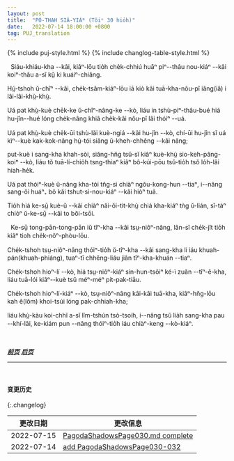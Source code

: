```yaml
---
layout: post
title:  "PÓ-THAH SIÂ-YIÁᴺ (Tŏiⁿ 30 hio̍h)"
date:   2022-07-14 18:00:00 +0800
tag: PUJ_translation
---
```


{% include puj-style.html %}
{% include changlog-table-style.html %}

<!-- In walking, the small-footed lean on a child's shoulder or use a supporting staff. -->
&nbsp;&nbsp;Siáu-khiáu-kha &#x002D;&#x002D;kâi, kiâⁿ-lōu tio̍h che̍k-chhiú huāⁿ piⁿ&#x002D;&#x002D;thâu nou-kiáⁿ &#x002D;&#x002D;kâi koiⁿ-thâu a-sĭ kṳ̆ ki kuáiⁿ-chiăng.
<!-- Those who can afford it, have large-footed female slaves who carry them about on their backs, for short distances. -->
Hṳ́-tshoh ŭ-chîⁿ &#x002D;&#x002D;kâi, che̍k-tsăm-kiáⁿ-lōu iā kiò kâi tuā-kha-nôu-pĭ iăng(iă) i lâi-lâi-khṳ̀-khṳ̀.
<!-- I have been to visit a wealthy family and had the neighbouring ladies come in to see me, each riding pick-a-back on her slave. -->
Uá pat khṳ̀-kuè che̍k-ke ŭ-chîⁿ-nâng-ke &#x002D;&#x002D;kò, liáu in tshù-piⁿ-thâu-bué hiá hu-jîn&#x002D;&#x002D;hué lóng che̍k-nâng khiâ che̍k-kâi nôu-pĭ lâi thóiⁿ &#x002D;&#x002D;uá.
<!-- A lady, whose beautiful house I went to see, was as gracious a hostess as could be found in any land; -->
Uá pat khṳ̀-kuè che̍k-ūi tshù-lăi kuè-ngiá &#x002D;&#x002D;kâi hu-jîn &#x002D;&#x002D;kò, chí-ūi hu-jîn sĭ uá kìⁿ&#x002D;&#x002D;kuè kak-kok-nâng hṳ́-tói siăng ŭ-kheh-chhêng &#x002D;&#x002D;kâi nâng;
<!-- but her feet were so tiny that the longest walk she could take was from one room to the next, and she was obliged to sit down after walking a few steps on her marble floors. -->
put-kuè i sang-kha khah-sòi, siăng-hn̆g tsŭ-sĭ kiâⁿ kuè-khṳ̀ sio-keh-pâng-koiⁿ &#x002D;&#x002D;kò, liáu tŏ tuā-lí-chio̍h tsng-thiaⁿ kiâⁿ bô-kúi-pōu tsŭ-tio̍h tsŏ lo̍h-lâi hiah-he̍k.
<!-- I have seen those whose feet were but two inches long upon the sole, and their shoes were no larger than those of a young infant. -->
Uá pat thóiⁿ-kuè ŭ-nâng kha-tói tn̂g-sì chiàⁿ ngŏu-kong-hun &#x002D;&#x002D;tiaⁿ, i&#x002D;&#x002D;nâng sang-ôi huáⁿ₊ bô kâi tshut-sì-nou-kiáⁿ &#x002D;&#x002D;kâi hiòⁿ tuā.
<!-- Only the very rich can afford to be so helpless as such feet render their possessor, and there are not many who are very rich. -->
Tio̍h hiá ke-sṳ̄ kuè-ŭ &#x002D;&#x002D;kâi chiàⁿ năi-ŏi-tit-khṳ̀ chiá kha-kiáⁿ tǹg ŭ-lián, sĭ-tàⁿ chiòⁿ ŭ-ke-sṳ̄ &#x002D;&#x002D;kâi to bŏi-tsōi.

<!-- Middle-class women, with bound feet, sometimes walk four or five miles in a day. -->
&nbsp;&nbsp;Ke-sṳ̄ tong-pān-tong-pān iŭ tîⁿ-kha &#x002D;&#x002D;kâi tsṳ-niôⁿ-nâng, lân-sî che̍k-jît tio̍h kiâⁿ tioh che̍k-nŏⁿ-phòu-lōu.
<!-- Many whose feet are apparently bound have natural shaped feet, merely dressed in the style of the bound-footed. -->
Che̍k-tshoh tsṳ-niôⁿ-nâng thóiⁿ-tio̍h ŭ-tîⁿ-kha &#x002D;&#x002D;kâi sang-kha li iáu khuah-pán(khuah-phiáng), tuaⁿ-tī chhēng-liáu jiân tîⁿ-kha-khuán &#x002D;&#x002D;tiaⁿ.
<!-- In some villages, the girls have their feet slightly bound just before marriage, and unbind them soon after the wedding festivities are past. -->
Che̍k-tshoh hioⁿ-lí &#x002D;&#x002D;kò, hiá tsṳ-niôⁿ-kiáⁿ sin-hun-tsôiⁿ ké-ì zuăn &#x002D;&#x002D;tîⁿ-ē-kha, liáu tuā-lói kiâⁿ&#x002D;&#x002D;kuè tsŭ méⁿ-méⁿ pit-pak-tiāu.
<!-- In some hamlets the women are all large-footed, and wade streams and walk long distances bare-footed; -->
Che̍k-tshoh hioⁿ-lí-kiáⁿ &#x002D;&#x002D;kò, tsṳ-niôⁿ-nâng kâi-kâi tuā-kha, kiâⁿ-hn̆g-lōu kah ĕ(lŏm) khoi-tsúi lóng pak-chhiah-kha;
<!-- but on approaching a town, and on gala days, they do up their feet, more or less successfully, in the aristocratic style. -->
liáu khṳ̀-kàu koi-chhĭ a-sĭ lîm-tshún tsò-tsoih, i&#x002D;&#x002D;nâng tsŭ lia̍h sang-kha pau &#x002D;&#x002D;khí-lâi, ke-kiám pun &#x002D;&#x002D;nâng thóiⁿ-tio̍h iáu chiàⁿ-keng &#x002D;&#x002D;kò-kiáⁿ.
<br>

<br>

***[前页](PagodaShadowsPage029.html)***
***[后页](PagodaShadowsPage031-032.html)***

---
<br>

#### 变更历史

{:.changelog}

| 更改日期 | 更改信息 |
| --- | --- |
| 2022-07-15 | <a href="https://github.com/DonAnthonyLee/DonAnthonyLee.github.io/commit/aee2a7d788aaf20827db71950fa648d014ccfed3" target="_blank">PagodaShadowsPage030.md complete</a> |
| 2022-07-14 | <a href="https://github.com/DonAnthonyLee/DonAnthonyLee.github.io/commit/6d02da4c3c0f148a7f157af3ea372779f07970ef" target="_blank">add PagodaShadowsPage030-032</a> |
